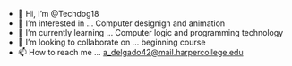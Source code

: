 - 👋 Hi, I’m @Techdog18
- 👀 I’m interested in ... Computer designign and animation
- 🌱 I’m currently learning ... Computer logic and programming technology
- 💞️ I’m looking to collaborate on ... beginning course
- 📫 How to reach me ... a_delgado42@mail.harpercollege.edu

<!---
Techdog18/Techdog18 is a ✨ special ✨ repository because its `README.md` (this file) appears on your GitHub profile.
You can click the Preview link to take a look at your changes.
--->
